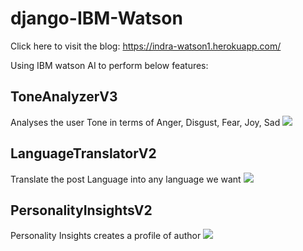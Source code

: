 # django-IBM-Watson

Click here to visit the blog: https://indra-watson1.herokuapp.com/

Using IBM watson AI to perform below features:

## ToneAnalyzerV3
Analyses the user Tone in terms of Anger, Disgust, Fear, Joy, Sad
<img src="https://image.ibb.co/gHwmC7/1.jpg">

## LanguageTranslatorV2
Translate the post Language into any language we want
<img src="https://image.ibb.co/dLEOs7/1.jpg">

## PersonalityInsightsV2
Personality Insights creates a profile of author
<img src="https://preview.ibb.co/mC5UX7/Capture.jpg">
